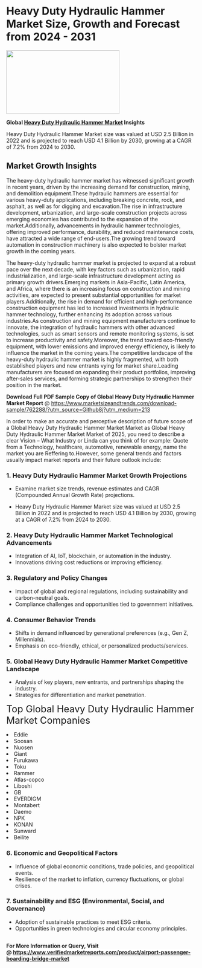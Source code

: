<H1>Heavy Duty Hydraulic Hammer Market Size, Growth and Forecast from 2024 - 2031</H1><img class="aligncenter size-medium wp-image-584254" src="https://thirdeyenews.in/wp-content/uploads/2024/09/Global-Market-Research-300x168.jpeg" alt="" width="300" height="168" /><p><strong>Global&nbsp;<a href="https://www.marketsizeandtrends.com/download-sample/762288/?utm_source=Github8j?utm_medium=213">Heavy Duty Hydraulic Hammer Market</a> Insights</strong></p><p>Heavy Duty Hydraulic Hammer Market size was valued at USD 2.5 Billion in 2022 and is projected to reach USD 4.1 Billion by 2030, growing at a CAGR of 7.2% from 2024 to 2030.</p><p><h2>Market Growth Insights</h2> <p>The heavy-duty hydraulic hammer market has witnessed significant growth in recent years, driven by the increasing demand for construction, mining, and demolition equipment.These hydraulic hammers are essential for various heavy-duty applications, including breaking concrete, rock, and asphalt, as well as for digging and excavation.The rise in infrastructure development, urbanization, and large-scale construction projects across emerging economies has contributed to the expansion of the market.Additionally, advancements in hydraulic hammer technologies, offering improved performance, durability, and reduced maintenance costs, have attracted a wide range of end-users.The growing trend toward automation in construction machinery is also expected to bolster market growth in the coming years.</p> <p>The heavy-duty hydraulic hammer market is projected to expand at a robust pace over the next decade, with key factors such as urbanization, rapid industrialization, and large-scale infrastructure development acting as primary growth drivers.Emerging markets in Asia-Pacific, Latin America, and Africa, where there is an increasing focus on construction and mining activities, are expected to present substantial opportunities for market players.Additionally, the rise in demand for efficient and high-performance construction equipment has led to increased investments in hydraulic hammer technology, further enhancing its adoption across various industries.As construction and mining equipment manufacturers continue to innovate, the integration of hydraulic hammers with other advanced technologies, such as smart sensors and remote monitoring systems, is set to increase productivity and safety.Moreover, the trend toward eco-friendly equipment, with lower emissions and improved energy efficiency, is likely to influence the market in the coming years.The competitive landscape of the heavy-duty hydraulic hammer market is highly fragmented, with both established players and new entrants vying for market share.Leading manufacturers are focused on expanding their product portfolios, improving after-sales services, and forming strategic partnerships to strengthen their position in the market.</p><p><span class=""><strong>Download Full PDF Sample Copy of Global Heavy Duty Hydraulic Hammer Market Report</strong> @ <a href="https://www.marketsizeandtrends.com/download-sample/762288/?utm_source=Github8j?utm_medium=213" target="_blank">https://www.marketsizeandtrends.com/download-sample/762288/?utm_source=Github8j?utm_medium=213</a></span></p><p>In order to make an accurate and perceptive description of future scope of a Global&nbsp;Heavy Duty Hydraulic Hammer Market Market as Global&nbsp;Heavy Duty Hydraulic Hammer Market Market of 2025, you need to describe a clear Vision &ndash; What Industry or Linda can you think of for example: Quote from a Technology, healthcare, automotive, renewable energy, name the market you are Reffering to.However, some general trends and factors usually impact market reports and their future outlook include:</p><h3>1.&nbsp;<strong>Heavy Duty Hydraulic Hammer Market Growth Projections</strong></h3><ul><li>Examine market size trends, revenue estimates and CAGR (Compounded Annual Growth Rate) projections.</li><li><p>Heavy Duty Hydraulic Hammer Market size was valued at USD 2.5 Billion in 2022 and is projected to reach USD 4.1 Billion by 2030, growing at a CAGR of 7.2% from 2024 to 2030.</p></li></ul><h3>2.&nbsp;<strong>Heavy Duty Hydraulic Hammer Market Technological Advancements</strong></h3><ul><li>Integration of AI, IoT, blockchain, or automation in the industry.</li><li>Innovations driving cost reductions or improving efficiency.</li></ul><h3>3.&nbsp;<strong>Regulatory and Policy Changes</strong></h3><ul><li>Impact of global and regional regulations, including sustainability and carbon-neutral goals.</li><li>Compliance challenges and opportunities tied to government initiatives.</li></ul><h3>4.&nbsp;<strong>Consumer Behavior Trends</strong></h3><ul><li>Shifts in demand influenced by generational preferences (e.g., Gen Z, Millennials).</li><li>Emphasis on eco-friendly, ethical, or personalized products/services.</li></ul><h3>5.&nbsp;<strong>Global Heavy Duty Hydraulic Hammer Market Competitive Landscape</strong></h3><ul><li>Analysis of key players, new entrants, and partnerships shaping the industry.</li><li>Strategies for differentiation and market penetration.</li></ul><p data-pm-slice="1 1 []"><span style="color: inherit; font-family: inherit; font-size: 25px;">Top Global Heavy Duty Hydraulic Hammer Market Companies</span></p><div class="" data-test-id=""><p><li>Eddie</li><li> Soosan</li><li> Nuosen</li><li> Giant</li><li> Furukawa</li><li> Toku</li><li> Rammer</li><li> Atlas-copco</li><li> Liboshi</li><li> GB</li><li> EVERDIGM</li><li> Montabert</li><li> Daemo</li><li> NPK</li><li> KONAN</li><li> Sunward</li><li> Beilite</li></p></div><h3>6.&nbsp;<strong>Economic and Geopolitical Factors</strong></h3><ul><li>Influence of global economic conditions, trade policies, and geopolitical events.</li><li>Resilience of the market to inflation, currency fluctuations, or global crises.</li></ul><h3>7.&nbsp;<strong>Sustainability and ESG (Environmental, Social, and Governance)</strong></h3><ul><li>Adoption of sustainable practices to meet ESG criteria.</li><li>Opportunities in green technologies and circular economy principles.</li></ul><h2><strong style="font-size: 14px;">For More Information or Query, Visit @&nbsp;</strong><a style="background-color: #ffffff; font-size: 14px;" href="https://www.marketsizeandtrends.com/report/heavy-duty-hydraulic-hammer-market/" target="_blank">https://www.verifiedmarketreports.com/product/airport-passenger-boarding-bridge-market</a></h2>